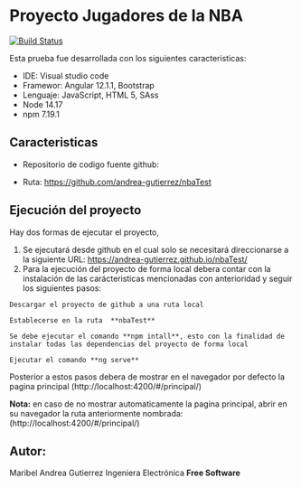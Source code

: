 # Proyecto Jugadores  de la NBA


[![Build Status](https://travis-ci.org/joemccann/dillinger.svg?branch=master)](https://travis-ci.org/joemccann/dillinger)

Esta prueba fue desarrollada  con los siguientes caracteristicas:

- IDE: Visual studio code
- Framewor: Angular 12.1.1, Bootstrap
- Lenguaje: JavaScript, HTML 5, SAss
- Node 14.17
- npm 7.19.1

## Caracteristicas
- Repositorio de codigo fuente github: 
* Ruta: https://github.com/andrea-gutierrez/nbaTest


## Ejecución del proyecto

Hay dos formas de ejecutar el proyecto,
1) Se ejecutará desde github en el cual solo se necesitará direccionarse a la siguiente URL: https://andrea-gutierrez.github.io/nbaTest/
2) Para la ejecución del proyecto de forma local debera contar con la instalación de las carácteristicas mencionadas con anterioridad y seguir los siguientes pasos:      
```
Descargar el proyecto de github a una ruta local
```
```
Establecerse en la ruta  **nbaTest**
```
```
Se debe ejecutar el comando **npm intall**, esto con la finalidad de instalar todas las dependencias del proyecto de forma local
```
```
Ejecutar el comando **ng serve**
```

Posterior a estos pasos  debera de mostrar en el navegador por defecto  la pagina principal (http://localhost:4200/#/principal/)

**Nota:**  en caso de no mostrar  automaticamente la pagina principal, abrir en su navegador la ruta anteriormente nombrada: (http://localhost:4200/#/principal/)

## Autor:
Maribel Andrea Gutierrez 
Ingeniera Electrónica
**Free Software**
